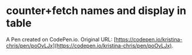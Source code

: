 # counter+fetch names and display in table

A Pen created on CodePen.io. Original URL: [https://codepen.io/kristina-chris/pen/poOvLJx](https://codepen.io/kristina-chris/pen/poOvLJx).

